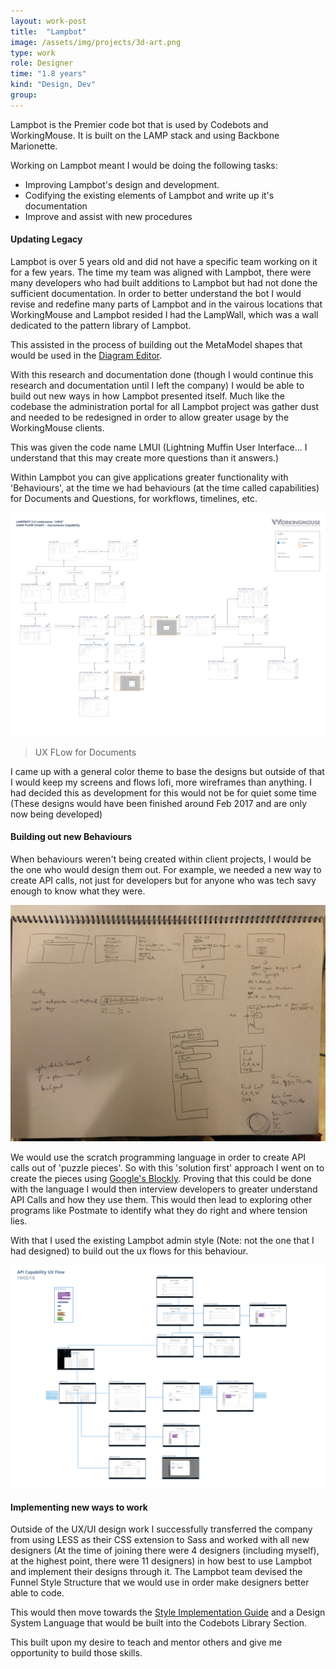 ```yaml
---
layout: work-post
title:  "Lampbot"
image: /assets/img/projects/3d-art.png
type: work
role: Designer
time: "1.8 years"
kind: "Design, Dev"
group:
---
```

Lampbot is the Premier code bot that is used by Codebots and WorkingMouse. It is built on the LAMP stack and using Backbone Marionette. 

Working on Lampbot meant I would be doing the following tasks:
- Improving Lampbot's design and development. 
- Codifying the existing elements of Lampbot and write up it's documentation
- Improve and assist with new procedures

#### Updating Legacy
Lampbot is over 5 years old and did not have a specific team working on it for a few years. The time my team was aligned with Lampbot, there were many developers who had built additions to Lampbot but had not done the sufficient documentation. In order to better understand the bot I would revise and redefine many parts of Lampbot and in the vairous locations that WorkingMouse and Lampbot resided I had the LampWall, which was a wall dedicated to the pattern library of Lampbot.

This assisted in the process of building out the MetaModel shapes that would be used in the [Diagram Editor](/work/diagram-editor).

With this research and documentation done (though I would continue this research and documentation until I left the company) I would be able to build out new ways in how Lampbot presented itself. Much like the codebase the administration portal for all Lampbot project was gather dust and needed to be redesigned in order to allow greater usage by the WorkingMouse clients. 

This was given the code name LMUI (Lightning Muffin User Interface... I understand that this may create more questions than it answers.) 

Within Lampbot you can give applications greater functionality with 'Behaviours', at the time we had behaviours (at the time called capabilities) for Documents and Questions, for workflows, timelines, etc.

![UX Flow for the Documents Capability](/assets/img/work/20170426_Working-Mouse_lampbot_documents.png "UX Flow for the Documents Capability")
>UX FLow for Documents

I came up with a general color theme to base the designs but outside of that I would keep my screens and flows lofi, more wireframes than anything. I had decided this as development for this would not be for quiet some time (These designs would have been finished around Feb 2017 and are only now being developed)

#### Building out new Behaviours

When behaviours weren't being created within client projects, I would be the one who would design them out. For example, we needed a new way to create API calls, not just for developers but for anyone who was tech savy enough to know what they were. 

![Early Sketches for The API Behaviours](/assets/img/work/api-sketches.jpg "Early Sketches for The API Behaviours")

We would use the scratch programming language in order to create API calls out of 'puzzle pieces'. So with this 'solution first' approach I went on to create the pieces using [Google's Blockly](https://developers.google.com/blockly/).
Proving that this could be done with the language I would then interview developers to greater understand API Calls and how they use them. This would then lead to exploring other programs like Postmate to identify what they do right and where tension lies. 

With that I used the existing Lampbot admin style (Note: not the one that I had designed) to build out the ux flows for this behaviour.

![UX Flow for API Capabilities](/assets/img/work/App-capability-uxflow.png "UX Flow for API Capabilities")

#### Implementing new ways to work 

Outside of the UX/UI design work I successfully transferred the company from using LESS as their CSS extension to Sass and worked with all new designers (At the time of joining there were 4 designers (including myself), at the highest point, there were 11 designers) in how best to use Lampbot and implement their designs through it. The Lampbot team devised the Funnel Style Structure that we would use in order make designers better able to code. 

This would then move towards the [Style Implementation Guide](/work/style-implementation) and a Design System Language that would be built into the Codebots Library Section.

This built upon my desire to teach and mentor others and give me opportunity to build those skills.
